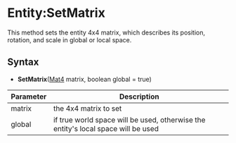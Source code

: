 # Entity:SetMatrix

This method sets the entity 4x4 matrix, which describes its position, rotation, and scale in global or local space.

## Syntax

- **SetMatrix**([Mat4](Mat4.md) matrix, boolean global = true)

| Parameter | Description |
|---|---|
| matrix | the 4x4 matrix to set |
| global | if true world space will be used, otherwise the entity's local space will be used |
